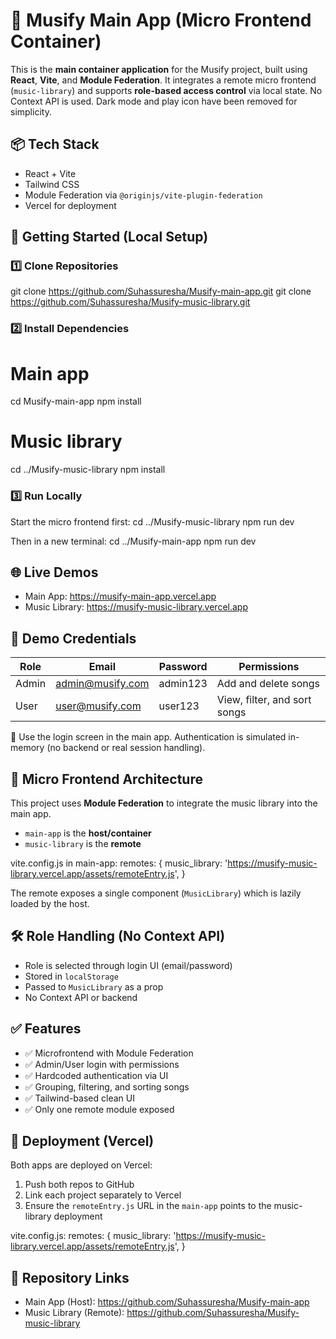# 🎵 Musify Main App (Micro Frontend Container)
This is the **main container application** for the Musify project, built using **React**, **Vite**, and **Module Federation**. It integrates a remote micro frontend (`music-library`) and supports **role-based access control** via local state. No Context API is used. Dark mode and play icon have been removed for simplicity.

## 📦 Tech Stack
- React + Vite
- Tailwind CSS
- Module Federation via `@originjs/vite-plugin-federation`
- Vercel for deployment

## 🔧 Getting Started (Local Setup)

### 1️⃣ Clone Repositories
git clone https://github.com/Suhassuresha/Musify-main-app.git
git clone https://github.com/Suhassuresha/Musify-music-library.git

### 2️⃣ Install Dependencies
# Main app
cd Musify-main-app
npm install

# Music library
cd ../Musify-music-library
npm install

### 3️⃣ Run Locally
Start the micro frontend first:
cd ../Musify-music-library
npm run dev

Then in a new terminal:
cd ../Musify-main-app
npm run dev

## 🌐 Live Demos
- Main App: https://musify-main-app.vercel.app
- Music Library: https://musify-music-library.vercel.app

## 🔐 Demo Credentials
| Role  | Email              | Password  | Permissions                   |
|-------|--------------------|-----------|-------------------------------|
| Admin | admin@musify.com   | admin123  | Add and delete songs          |
| User  | user@musify.com    | user123   | View, filter, and sort songs  |

🔑 Use the login screen in the main app. Authentication is simulated in-memory (no backend or real session handling).

## 🧩 Micro Frontend Architecture
This project uses **Module Federation** to integrate the music library into the main app.
- `main-app` is the **host/container**
- `music-library` is the **remote**

vite.config.js in main-app:
remotes: {
  music_library: 'https://musify-music-library.vercel.app/assets/remoteEntry.js',
}

The remote exposes a single component (`MusicLibrary`) which is lazily loaded by the host.

## 🛠️ Role Handling (No Context API)
- Role is selected through login UI (email/password)
- Stored in `localStorage`
- Passed to `MusicLibrary` as a prop
- No Context API or backend

## ✅ Features
- ✅ Microfrontend with Module Federation
- ✅ Admin/User login with permissions
- ✅ Hardcoded authentication via UI
- ✅ Grouping, filtering, and sorting songs
- ✅ Tailwind-based clean UI
- ✅ Only one remote module exposed

## 🚀 Deployment (Vercel)
Both apps are deployed on Vercel:
1. Push both repos to GitHub
2. Link each project separately to Vercel
3. Ensure the `remoteEntry.js` URL in the `main-app` points to the music-library deployment

vite.config.js:
remotes: {
  music_library: 'https://musify-music-library.vercel.app/assets/remoteEntry.js',
}

## 📁 Repository Links
- Main App (Host): https://github.com/Suhassuresha/Musify-main-app
- Music Library (Remote): https://github.com/Suhassuresha/Musify-music-library
